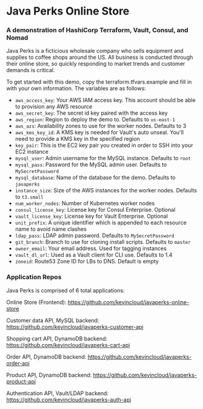 # Java Perks Online Store

### A demonstration of HashiCorp Terraform, Vault, Consul, and Nomad

Java Perks is a ficticious wholesale company who sells equipment and supplies to coffee shops around the US. All business is conducted through their online store, so quickly responding to market trends and customer demands is critical.

To get started with this demo, copy the terraform.tfvars.example and fill in with your own information. The variables are as follows:

* `aws_access_key`: Your AWS IAM access key. This account should be able to provision any AWS resource
* `aws_secret_key`: The secret id key paired with the access key
* `aws_region`: Region to deploy the demo to. Defaults to `us-east-1`
* `aws_azs`: Availability zones to use for the worker nodes. Defaults to 3
* `aws_kms_key_id`: A KMS key is needed for Vault's auto unseal. You'll need to provide a KMS key in the specified region
* `key_pair`: This is the EC2 key pair you created in order to SSH into your EC2 instance
* `mysql_user`: Admin username for the MySQL instance. Defaults to `root`
* `mysql_pass`: Password for the MySQL admin user. Defaults to `MySecretPassword`
* `mysql_database`: Name of the database for the demo. Defaults to `javaperks`
* `instance_size`: Size of the AWS instances for the worker nodes. Defaults to `t3.small`
* `num_worker_nodes`: Number of Kubernetes worker nodes
* `consul_license_key`: License key for Consul Enterprise. Optional
* `vault_license_key`: License key for Vault Enterprise. Optional
* `unit_prefix`: A unique identifier which is appended to each resource name to avoid name clashes
* `ldap_pass`: LDAP admin password. Defaults to `MySecretPassword`
* `git_branch`: Branch to use for cloning install scripts. Defaults to `master`
* `owner_email`: Your email address. Used for tagging instances
* `vault_dl_url`: Used as a Vault client for CLI use. Defaults to 1.4
* `zoneid`: Route53 Zone ID for LBs to DNS. Default is empty

### Application Repos

Java Perks is comprised of 6 total applications:

Online Store (Frontend):
https://github.com/kevincloud/javaperks-online-store

Customer data API, MySQL backend:
https://github.com/kevincloud/javaperks-customer-api

Shopping cart API, DynamoDB backend:
https://github.com/kevincloud/javaperks-cart-api

Order API, DynamoDB backend:
https://github.com/kevincloud/javaperks-order-api

Product API, DynamoDB backend:
https://github.com/kevincloud/javaperks-product-api

Authentication API, Vault/LDAP backend:
https://github.com/kevincloud/javaperks-auth-api
